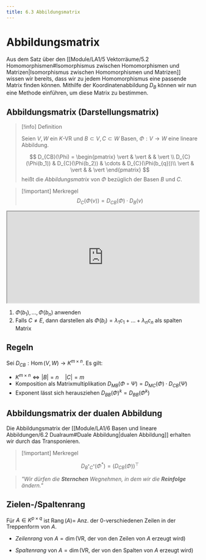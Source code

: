 ```yaml
---
title: 6.3 Abbildungsmatrix
---
```


# Abbildungsmatrix

Aus dem Satz über den [[Module/LA1/5 Vektorräume/5.2 Homomorphismen#Isomorphismus zwischen Homomorphismen und Matrizen|Isomorphismus zwischen Homomorphismen und Matrizen]] wissen wir bereits, dass wir zu jedem Homomorphismus eine passende Matrix finden können.
Mithilfe der Koordinatenabbildung $D_{B}$ können wir nun eine Methode einführen, um diese Matrix zu bestimmen.

## Abbildungsmatrix (Darstellungsmatrix)

> [!info] Definition 
> 
> Seien $V, W$ ein $K$-VR und $B \subset V, C \subset W$ Basen,
> $\Phi: V \to W$ eine lineare Abbildung.
> 
> $$
> D_{CB}(\Phi) = \begin{pmatrix}
> \vert & \vert &  & \vert \\
> D_{C}(\Phi(b_1)) & D_{C}(\Phi(b_2)) & \cdots & D_{C}(\Phi(b_{q}))\\
> \vert & \vert &  & \vert
> \end{pmatrix}
> $$
> heißt die *Abbildungsmatrix* von $\Phi$ bezüglich der Basen $B$ und $C$.

> [!important] Merkregel
> $$
> D_{C}(\Phi(v))=D_{CB}(\Phi) \cdot D_{B}(v)
> $$

<iframe class="quiver-embed" src="https://q.uiver.app/?q=WzAsNCxbMCwwLCJWIl0sWzIsMCwiVyJdLFswLDEsIktecSJdLFsyLDEsIktecCJdLFswLDEsIntcXGNvbG9ye1JveWFsQmx1ZX1cXFBoaX0iXSxbMCwyLCJEX0IiXSxbMiwzLCJ7XFxjb2xvcntTZWFncmVlbn1EX0N9IFxcY2lyYyB7XFxjb2xvcntSb3lhbEJsdWV9XFxQaGl9IFxcY2lyYyB7XFxjb2xvcntPcmFuZ2V9RF9CXnstMX19IiwyXSxbMSwzLCJ7XFxjb2xvcntTZWFncmVlbn1EX0N9Il0sWzIsMCwie1xcY29sb3J7T3JhbmdlfURfQl57LTF9fSIsMCx7ImN1cnZlIjotMX1dXQ==&embed" width="100%" height="240"></iframe>

1. $\Phi(b_{1}),\dots,\Phi(b_{n})$ anwenden
2. Falls $C\neq E$, dann darstellen als $\Phi(b_{i})=\lambda_{1}c_{1}+\dots+\lambda_{n}c_{n}$ als spalten Matrix

## Regeln

Sei $D_{CB}: \operatorname{Hom}(V,W) \to K^{m\times n}$. Es gilt:

- $K^{m \times n}\iff |B| = n \quad |C| = m$
- Komposition als Matrixmultiplikation $D_{MB}(\Phi \circ \Psi)=D_{MC}(\Phi)\cdot D_{CB}(\Psi)$
- Exponent lässt sich herausziehen $D_{BB}(\Phi)^k=D_{B B}(\Phi^k)$

## Abbildungsmatrix der dualen Abbildung

Die Abbildungsmatrix der [[Module/LA1/6 Basen und lineare Abbildungen/6.2 Dualraum#Duale Abbildung|dualen Abbildung]] erhalten wir durch das Transponieren.

> [!important] Merkregel
> 
> $$
> D_{B^*C^*}(\Phi^*)=(D_{CB}(\Phi))^\top
> $$

> *"Wir dürfen die **Sternchen** Wegnehmen, in dem wir die **Reinfolge** ändern."*

## Zielen-/Spaltenrang

Für $A\in K^{p\times q}$ ist $\operatorname{Rang}(A)=$ Anz. der $0$-verschiedenen Zeilen in der Treppenform von $A$.

- *Zeilenrang* von $A = \operatorname{dim}($VR, der von den Zeilen von $A$ erzeugt wird$)$

- *Spaltenrang* von $A = \operatorname{dim}($VR, der von den Spalten von $A$ erzeugt wird$)$
